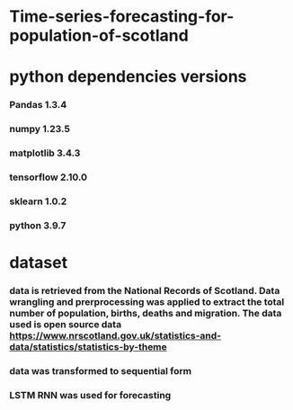 # Time-series-forecasting-for-population-of-scotland

# python dependencies versions
### Pandas 1.3.4
### numpy 1.23.5
### matplotlib 3.4.3
### tensorflow 2.10.0
### sklearn 1.0.2
### python 3.9.7

# dataset
### data is retrieved from the National Records of Scotland. Data wrangling and prerprocessing was applied to extract the total number of population, births, deaths and migration. The data used is open source data https://www.nrscotland.gov.uk/statistics-and-data/statistics/statistics-by-theme

### data was transformed to sequential form
### LSTM RNN was used for forecasting

